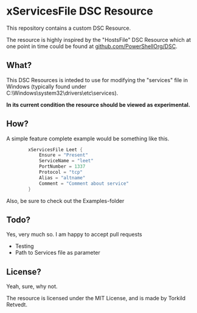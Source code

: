 # xServicesFile DSC Resource
This repository contains a custom DSC Resource.

The resource is highly inspired by the "HostsFile" DSC Resource which at one point in time could be found at [github.com/PowerShellOrg/DSC](https://github.com/PowerShellOrg/DSC).

## What?
This DSC Resources is inteded to use for modifying the "services" file in Windows (typically found under C:\Windows\system32\drivers\etc\services).

**In its current condition the resource should be viewed as experimental.**

## How?
A simple feature complete example would be something like this.
```PowerShell
        xServicesFile Leet {
            Ensure = "Present"
            ServiceName = "leet"
            PortNumber = 1337
            Protocol = "tcp"
            Alias = "altname"
            Comment = "Comment about service"
        }
```
Also, be sure to check out the Examples-folder

## Todo?
Yes, very much so. I am happy to accept pull requests

 - Testing
 - Path to Services file as parameter

## License?
Yeah, sure, why not.

The resource is licensed under the MIT License, and is made by Torkild Retvedt.